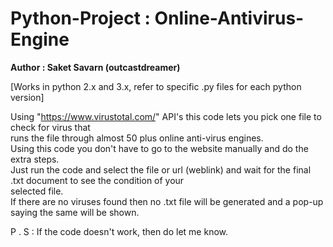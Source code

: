 # Python-Project : Online-Antivirus-Engine
**Author : Saket Savarn (outcastdreamer)**

[Works in python 2.x and 3.x, refer to specific .py files for each python version] 

Using "https://www.virustotal.com/" API's this code lets you pick one file to check for virus that   
runs the file through almost 50 plus online anti-virus engines.   
Using this code you don't have to go to the website manually and do the extra steps.   
Just run the code and select the file or url (weblink) and wait for the final .txt document to see the condition of your   
selected file.  
If there are no viruses found then no .txt file will be generated and a pop-up saying the same will be shown.  

P . S : If the code doesn't work, then do let me know.
